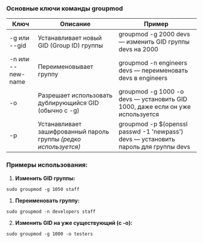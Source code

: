 ### **Основные ключи команды groupmod**

| **Ключ**          | **Описание**                                                     | **Пример**                                                                          |
| ----------------- | ---------------------------------------------------------------- | ----------------------------------------------------------------------------------- |
| -g или --gid      | Устанавливает новый GID (Group ID) группы                        | groupmod -g 2000 devs — изменить GID группы devs на 2000                            |
| -n или --new-name | Переименовывает группу                                           | groupmod -n engineers devs — переименовать devs в engineers                         |
| -o                | Разрешает использовать дублирующийся GID (обычно с -g)           | groupmod -g 1000 -o devs — установить GID 1000, даже если он уже используется       |
| -p                | Устанавливает зашифрованный пароль группы _(редко используется)_ | groupmod -p $(openssl passwd -1 'newpass') devs — установить пароль для группы devs |

### **Примеры использования:**

1. **Изменить GID группы:**
```
sudo groupmod -g 1050 staff
```
    
1. **Переименовать группу:**
```
sudo groupmod -n developers staff
```
    
2. **Изменить GID на уже существующий (с -o):**
```
sudo groupmod -g 1000 -o testers
```

